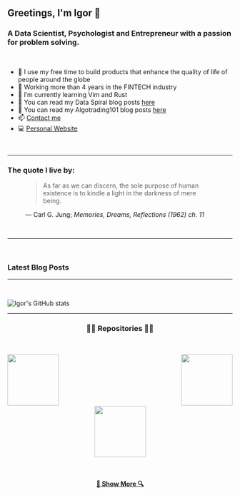 ## Greetings, I'm Igor 👋 

### A Data Scientist, Psychologist and Entrepreneur with a passion for problem solving.
<br />

- 🔭 I use my free time to build products that enhance the quality of life of people around the globe
- 🌟 Working more than 4 years in the FINTECH industry
- 🌱 I’m currently learning Vim and Rust
- :milky_way: You can read my Data Spiral blog posts [here](https://dataspiral.blog)
- 📜 You can read my Algotrading101 blog posts [here](https://algotrading101.com/learn/)
- 📫 [Contact me](mailto:igorradovanovic20@gmail.com)
- :computer: [Personal Website](https://igorradovanovic.com)


<br />

---

### The quote I live by:

<figure class="quote">
  <blockquote>
    As far as we can discern, the sole purpose of human existence is to kindle a light in the darkness of mere being.
  </blockquote>
  <figcaption>
   &mdash; Carl G. Jung; <cite>Memories, Dreams, Reflections (1962) ch. 11</cite> 
  </figcaption> 
</figure>
<br />

---
<br />

### Latest Blog Posts
<!-- BLOG-LIST-START -->
<!-- BLOG-LIST-END -->

---

<br />

![Igor's GitHub stats](https://github-readme-stats.vercel.app/api?username=igorwounds&show_icons=true&theme=dark)




---
<h3 align="center">👨‍💻 Repositories 👨‍💻</h3>
<br>
<div width="100%" align="center">

  <a align="left" href="https://github.com/IgorWounds/Cluster-Analysis-Machine-Learning-for-Pairs-Trading" title="Cluster Analysis Pairs Trading"><img align="left" height="115" src="https://github-readme-stats.vercel.app/api/pin/?username=igorwounds&repo=Cluster-Analysis-Machine-Learning-for-Pairs-Trading&theme=react&border_color=61dafb&border_radius=10"></a>

  <a align="right" href="https://github.com/IgorWounds/speaking_with_plato" title="Speaking With Plato"><img align="right" height="115" src="https://github-readme-stats.vercel.app/api/pin/?username=igorwounds&repo=speaking_with_plato&theme=react&border_color=61dafb&border_radius=10"></a>
</div>
<br/><br/><br/><br/><br/><br/>
<div width="100%" align="center">

  <a align="center" href="https://github.com/IgorWounds/AlgoTrading101-Interactive-Brokers-Course-ib_insync-" title="ib_insync Course"><img align="center" height="115" src="https://github-readme-stats.vercel.app/api/pin/?username=igorwounds&repo=AlgoTrading101-Interactive-Brokers-Course-ib_insync-&theme=react&border_color=61dafb&border_radius=10"></a>

</div>

<br>
<h4 align="center">
  <a href="https://github.com/igorwounds?tab=repositories" title="Show Repositories">🔎 Show More 🔍</a>
</h4>
